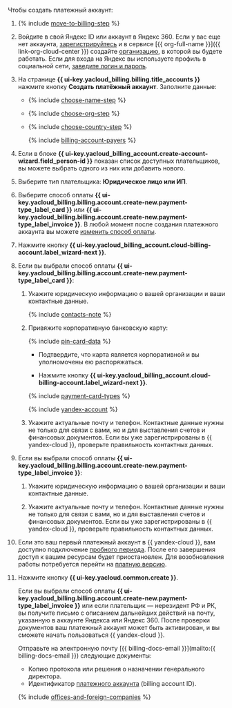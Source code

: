 Чтобы создать платежный аккаунт:

1. {% include [move-to-billing-step](../../billing/_includes/move-to-billing-step.md) %}

1. Войдите в свой Яндекс ID или аккаунт в Яндекс 360. Если у вас еще нет аккаунта, [зарегистрируйтесь](https://yandex.ru/support/id/authorization/registration.html) и в сервисе [{{ org-full-name }}]({{ link-org-cloud-center }}) создайте [организацию](../../organization/quickstart.md), в которой вы будете работать. Если для входа на Яндекс вы используете профиль в социальной сети, [заведите логин и пароль](https://passport.yandex.ru/passport?mode=postregistration&create_login=1).

1. На странице **{{ ui-key.yacloud_billing.billing.title_accounts }}** нажмите кнопку **Создать платёжный аккаунт**. Заполните данные:

   * {% include [choose-name-step](../../billing/_includes/choose-name-step.md) %}
   * {% include [choose-org-step](../../billing/_includes/choose-org-step.md) %}
   * {% include [choose-country-step](../../billing/_includes/choose-country-step.md) %}

     {% include [billing-account-payers](../../billing/_includes/billing-account-payers.md) %}

1. Если в блоке **{{ ui-key.yacloud_billing_account.create-account-wizard.field_person-id }}** показан список доступных плательщиков, вы можете выбрать одного из них или добавить нового.

1. Выберите тип плательщика: **Юридическое лицо или ИП**.

1. Выберите способ оплаты **{{ ui-key.yacloud_billing.billing.account.create-new.payment-type_label_card }}** или **{{ ui-key.yacloud_billing.billing.account.create-new.payment-type_label_invoice }}**. В любой момент после создания платежного аккаунта вы можете [изменить способ оплаты](../../billing/operations/change-payment-method.md).

1. Нажмите кнопку **{{ ui-key.yacloud_billing_account.cloud-billing-account.label_wizard-next }}**.

1. Если вы выбрали способ оплаты **{{ ui-key.yacloud_billing.billing.account.create-new.payment-type_label_card }}**:

   1. Укажите юридическую информацию о вашей организации и ваши контактные данные.

      {% include [contacts-note](contacts-note.md) %}

   1. Привяжите корпоративную банковскую карту:

      {% include [pin-card-data](pin-card-data.md) %}

      * Подтвердите, что карта является корпоративной и вы уполномочены ею распоряжаться.

      * Нажмите кнопку **{{ ui-key.yacloud_billing_account.cloud-billing-account.label_wizard-next }}**.

      {% include [payment-card-types](payment-card-types-business.md) %}

      {% include [yandex-account](payment-card-validation.md) %}

   1. Укажите актуальные почту и телефон. Контактные данные нужны не только для связи с вами, но и для выставления счетов и финансовых документов. Если вы уже зарегистрированы в {{ yandex-cloud }}, проверьте правильность контактных данных.

1. Если вы выбрали способ оплаты **{{ ui-key.yacloud_billing.billing.account.create-new.payment-type_label_invoice }}**:

   1. Укажите юридическую информацию о вашей организации и ваши контактные данные.

   1. Укажите актуальные почту и телефон. Контактные данные нужны не только для связи с вами, но и для выставления счетов и финансовых документов. Если вы уже зарегистрированы в {{ yandex-cloud }}, проверьте правильность контактных данных.

1. Если это ваш первый платежный аккаунт в {{ yandex-cloud }}, вам доступно подключение [пробного периода](../../billing/concepts/trial-period.md). После его завершения доступ к вашим ресурсам будет приостановлен. Для возобновления работы потребуется перейти на [платную версию](../../billing/operations/activate-commercial.md).

1. Нажмите кнопку **{{ ui-key.yacloud.common.create }}**.

   Если вы выбрали способ оплаты **{{ ui-key.yacloud_billing.billing.account.create-new.payment-type_label_invoice }}** или если плательщик — нерезидент РФ и РК, вы получите письмо с описанием дальнейших действий на почту, указанную в аккаунте Яндекса или Яндекс 360. После проверки документов ваш платежный аккаунт может быть активирован, и вы сможете начать пользоваться {{ yandex-cloud }}.

   Отправьте на электронную почту [{{ billing-docs-email }}](mailto:{{ billing-docs-email }}) следующие документы:
   * Копию протокола или решения о назначении генерального директора.
   * Идентификатор [платежного аккаунта](../../billing/concepts/billing-account.md#billing-account-id) (billing account ID).


   {% include [offices-and-foreign-companies](offices-and-foreign-companies.md) %}

